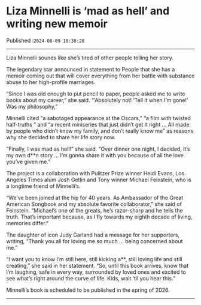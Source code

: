 # Liza Minnelli is ‘mad as hell’ and writing new memoir

Published :`2024-08-09 10:38:28`

---

Liza Minnelli sounds like she’s tired of other people telling her story.

The legendary star announced in statement to People that she has a memoir coming out that will cover everything from her battle with substance abuse to her high-profile marriages.

“Since I was old enough to put pencil to paper, people asked me to write books about my career,” she said. “‘Absolutely not! ‘Tell it when I’m gone!’ Was my philosophy,”

Minnelli cited “a sabotaged appearance at the Oscars,” “a film with twisted half-truths ” and “a recent miniseries that just didn’t get it right … All made by people who didn’t know my family, and don’t really know me” as reasons why she decided to share her life story now.

“Finally, I was mad as hell!” she said. “Over dinner one night, I decided, it’s my own d**n story … I’m gonna share it with you because of all the love you’ve given me.”

The project is a collaboration with Pulitzer Prize winner Heidi Evans, Los Angeles Times alum Josh Getlin and Tony winner Michael Feinstein, who is a longtime friend of Minnelli’s.

“We’ve been joined at the hip for 40 years. As Ambassador of the Great American Songbook and my absolute favorite collaborator,” she said of Feinstein. “Michael’s one of the greats, he’s razor-sharp and he tells the truth. That’s important because, as I fly towards my eighth decade of living, memories differ.”

The daughter of icon Judy Garland had a message for her supporters, writing, “Thank you all for loving me so much … being concerned about me.”

“I want you to know I’m still here, still kicking a**, still loving life and still creating,” she said in her statement. “So, until this book arrives, know that I’m laughing, safe in every way, surrounded by loved ones and excited to see what’s right around the curve of life. Kids, wait ‘til you hear this.”

Minnelli’s book is scheduled to be published in the spring of 2026.

---

